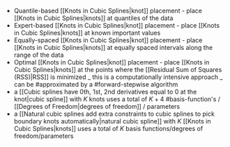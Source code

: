 - Quantile-based [[Knots in Cubic Splines|knot]] placement - place [[Knots in Cubic Splines|knots]] at quantiles of the data
- Expert-based [[Knots in Cubic Splines|knot]] placement - place [[Knots in Cubic Splines|knots]] at known important values
- Equally-spaced [[Knots in Cubic Splines|knot]] placement - place [[Knots in Cubic Splines|knots]] at  equally spaced intervals along the range of the data
- Optimal [[Knots in Cubic Splines|knot]] placement - place [[Knots in Cubic Splines|knots]] at the points where the [[Residual Sum of Squares (RSS)|RSS]] is minimized
    _ this is a computationally intensive approach
    _ can be #approximated by a #forward-stepwise algorithm
- a [[Cubic splines have 0th, 1st, 2nd derivatives equal to 0 at the knot|cubic spline]] with $K$ knots uses a total of $K+4$ #basis-function's / [[Degrees of Freedom|degrees of freedom]] / parameters
- a [[Natural cubic splines add extra constraints to cubic splines to pick boundary knots automatically|natural cubic spline]] with $K$ [[Knots in Cubic Splines|knots]] uses a total of $K$ basis functions/degrees of freedom/parameters